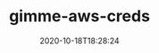 ---
date: '2020-10-18T18:28:24'
draft: false
metadata:
  description: A CLI that utilizes Okta IdP via SAML to acquire temporary AWS credentials
  homepage: ''
  name: gimme-aws-creds
  owner:
    github_url: https://github.com/HBOCodeLabs
    login: HBOCodeLabs
    name: HBO Digital Products
    url: http://www.hbo.com
  url: https://github.com/HBOCodeLabs/gimme-aws-creds
tags:
- aws
title: gimme-aws-creds
type: tool
---